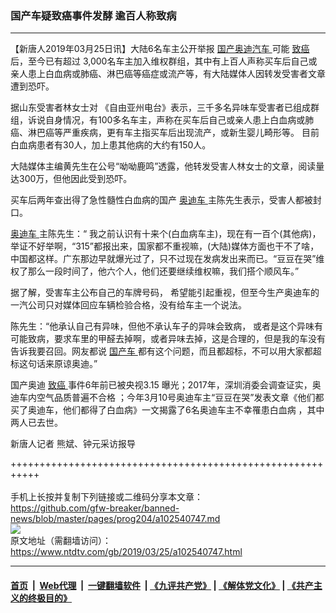 ### 国产车疑致癌事件发酵 逾百人称致病
------------------------

<div class="post_content" itemprop="articleBody">
 <p>
  【新唐人2019年03月25日讯】大陆6名车主公开举报
  <a href="https://www.ntdtv.com/gb/国产奥迪汽车.htm">
   国产奥迪汽车
  </a>
  可能
  <a href="https://www.ntdtv.com/gb/致癌.htm">
   致癌
  </a>
  后，至今已有超过 3,000名车主加入维权群组，其中有上百人声称买车后自己或亲人患上白血病或肺癌、淋巴癌等癌症或流产等，有大陆媒体人因转发受害者文章遭到恐吓。
 </p>
 <p>
  据山东受害者林女士对 《自由亚州电台》表示，三千多名异味车受害者已组成群组，诉说自身情况，有100多名车主，声称在买车后自己或亲人患上白血病或肺癌、淋巴癌等严重疾病，更有车主指买车后出现流产，或新生婴儿畸形等。 目前白血病患者有30人，加上患其他病的大约有150人。
 </p>
 <p>
  大陆媒体主编黄先生在公号“呦呦鹿鸣”透露，他转发受害人林女士的文章，阅读量达300万，但他因此受到恐吓。
 </p>
 <p>
  买车后两年查出得了急性髓性白血病的国产
  <a href="https://www.ntdtv.com/gb/奥迪车.htm">
   奥迪车
  </a>
  主陈先生表示，受害人都被封口。
 </p>
 <p>
  <a href="https://www.ntdtv.com/gb/奥迪车.htm">
   奥迪车
  </a>
  主陈先生：“ 我之前认识有十来个(白血病车主)，现在有一百个(其他病)，举证不好举啊，“315”都报出来，国家都不重视嘛，(大陆)媒体方面也干不了啥，中国都这样。广东那边早就爆光过了，只不过现在发病发出来而已。“豆豆在哭”维权了那么一段时间了，他六个人，他们还要继续维权嘛，我们搭个顺风车。”
 </p>
 <p>
  据了解，受害车主公布自己的车牌号码， 希望能引起重视，但至今生产奥迪车的一汽公司只对媒体回应车辆检验合格，没有给车主一个说法。
 </p>
 <p>
  陈先生：“他承认自己有异味，但他不承认车子的异味会致病， 或者是这个异味有可能致病，要求车里的甲醛去掉啊，或者异味去掉，这是合理的，但是我的车没有告诉我要召回。网友都说
  <a href="https://www.ntdtv.com/gb/国产车.htm">
   国产车
  </a>
  都有这个问题，而且都超标，不可以用大家都超标这句话来原谅奥迪。”
 </p>
 <p>
  国产奥迪
  <a href="https://www.ntdtv.com/gb/致癌.htm">
   致癌
  </a>
  事件6年前已被央视3.15 曝光；2017年，深圳消委会调查证实，奥迪车内空气品质普遍不合格 ；今年3月10号奥迪车主“豆豆在哭”发表文章《他们都买了奥迪车，他们都得了白血病》一文揭露了6名奥迪车主不幸罹患白血病 ，其中两人已去世。
 </p>
 <p>
  新唐人记者 熊斌、钟元采访报导
 </p>
 <p>
 </p>
 <div class="single_ad">
 </div>
</div>

+++++++++++++++++++++++++++++++++++++++++++++++++++++++++++<br/><br/>
手机上长按并复制下列链接或二维码分享本文章：<br/>
https://github.com/gfw-breaker/banned-news/blob/master/pages/prog204/a102540747.md <br/>
<a href='https://github.com/gfw-breaker/banned-news/blob/master/pages/prog204/a102540747.md'><img src='https://github.com/gfw-breaker/banned-news/blob/master/pages/prog204/a102540747.md.png'/></a> <br/>
原文地址（需翻墙访问）：https://www.ntdtv.com/gb/2019/03/25/a102540747.html


------------------------
#### [首页](https://github.com/gfw-breaker/banned-news/blob/master/README.md) &nbsp;|&nbsp; [Web代理](https://github.com/labour-camp/helloworld) &nbsp;|&nbsp; [一键翻墙软件](https://github.com/gfw-breaker/nogfw/blob/master/README.md) &nbsp;| [《九评共产党》](https://github.com/gfw-breaker/9ping.md/blob/master/README.md#九评之一评共产党是什么) | [《解体党文化》](https://github.com/gfw-breaker/jtdwh.md/blob/master/README.md) | [《共产主义的终极目的》](https://github.com/gfw-breaker/gczydzjmd.md/blob/master/README.md)


